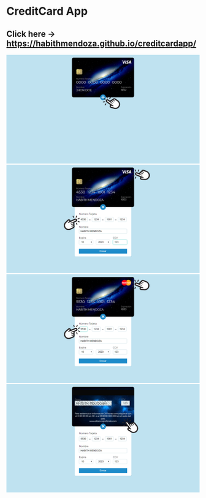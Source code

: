 # CreditCard App
## Click here -> https://habithmendoza.github.io/creditcardapp/
![](https://github.com/habithmendoza/creditcardapp/blob/master/creditcardapp01.PNG?raw=true)
![](https://github.com/habithmendoza/creditcardapp/blob/master/creditcardapp02.PNG?raw=true)
![](https://github.com/habithmendoza/creditcardapp/blob/master/creditcardapp03.PNG?raw=true)
![](https://github.com/habithmendoza/creditcardapp/blob/master/creditcardapp04.PNG?raw=true)
